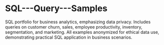 # SQL---Query---Samples
SQL portfolio for business analytics, emphasizing data privacy. Includes queries on customer churn, sales, employee productivity, inventory, segmentation, and marketing. All examples anonymized for ethical data use, demonstrating practical SQL application in business scenarios.
